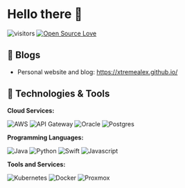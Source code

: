 # Hello there 👋

![visitors](https://visitor-badge.laobi.icu/badge?page_id=XtremeAlex.XtremeAlex)
[![Open Source Love](https://badges.frapsoft.com/os/v1/open-source.svg?v=102)](https://github.com/ellerbrock/open-source-badges)

## 📝 Blogs

- Personal website and blog: https://xtremealex.github.io/

## 🔧 Technologies & Tools

**Cloud Services:**

![AWS](https://img.shields.io/badge/Cloud-AWS-informational?style=flat&logo=amazon-aws&logoColor=white&color=6aa6f8)
![API Gateway](https://img.shields.io/badge/API-Gateway-informational?style=flat&logo=amazon-api-gateway&logoColor=white&color=6aa6f8)
![Oracle](https://img.shields.io/badge/Database-Oracle-informational?style=flat&logo=amazon-oracle&logoColor=white&color=6aa6f8)
![Postgres](https://img.shields.io/badge/Database-Postgres-informational?style=flat&logo=amazon-postgres&logoColor=white&color=6aa6f8)

**Programming Languages:**

![Java](https://img.shields.io/badge/Code-Java-informational?style=flat&logo=java&logoColor=white&color=6aa6f8)
![Python](https://img.shields.io/badge/Code-Python-informational?style=flat&logo=python&logoColor=white&color=6aa6f8)
![Swift](https://img.shields.io/badge/Code-Swift-informational?style=flat&logo=swift&logoColor=white&color=6aa6f8)
![Javascript](https://img.shields.io/badge/Code-Javascript-informational?style=flat&logo=javascript&logoColor=white&color=6aa6f8)

**Tools and Services:**

![Kubernetes](https://img.shields.io/badge/Tools-Kubernetes-informational?style=flat&logo=kubernetes&logoColor=white&color=6aa6f8)
![Docker](https://img.shields.io/badge/Tools-Docker-informational?style=flat&logo=docker&logoColor=white&color=6aa6f8)
![Proxmox](https://img.shields.io/badge/Tools-Proxmox-informational?style=flat&logo=amazon-cloudwatch&logoColor=white&color=6aa6f8)
